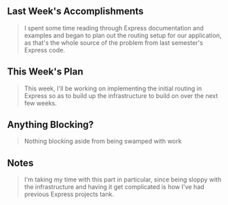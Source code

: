 ## Last Week's Accomplishments

> I spent some time reading through Express documentation and examples and began to plan out the routing setup for our application, as that's the whole source of the problem from last semester's Express code.

## This Week's Plan

> This week, I'll be working on implementing the initial routing in Express so as to build up the infrastructure to build on over the next few weeks.

## Anything Blocking?

> Nothing blocking aside from being swamped with work

## Notes

> I'm taking my time with this part in particular, since being sloppy with the infrastructure and having it get complicated is how I've had previous Express projects tank.
